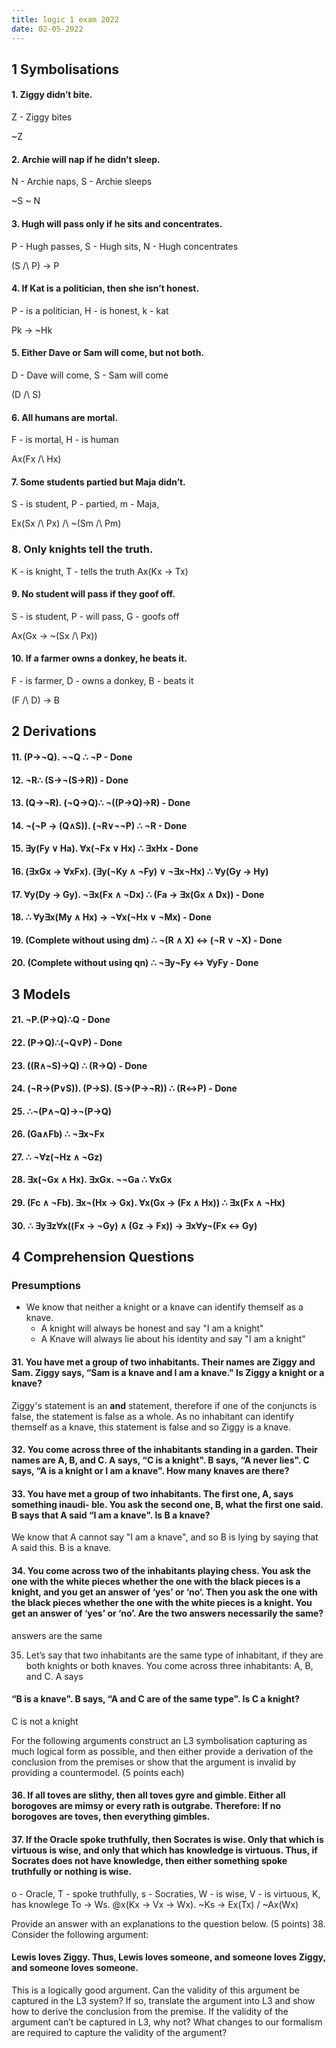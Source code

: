 ```yaml
---
title: logic 1 exam 2022
date: 02-05-2022
---
```


## 1 Symbolisations

#### 1. Ziggy didn’t bite.
Z - Ziggy bites

~Z
#### 2. Archie will nap if he didn’t sleep.
N - Archie naps, S - Archie sleeps

~S ~ N

#### 3. Hugh will pass only if he sits and concentrates. 
P - Hugh passes, S - Hugh sits, N - Hugh concentrates

(S /\ P) -> P
#### 4. If Kat is a politician, then she isn’t honest.
P - is a politician, H - is honest, k - kat

Pk -> ~Hk
#### 5. Either Dave or Sam will come, but not both.
D - Dave will come, S - Sam will come

(D /\ S)
#### 6. All humans are mortal.
F - is mortal, H - is human

Ax(Fx /\ Hx)
#### 7. Some students partied but Maja didn’t.
S - is student, P - partied, m - Maja, 

Ex(Sx /\ Px) /\ ~(Sm /\ Pm)


### 8. Only knights tell the truth.
K - is knight, T - tells the truth
 Ax(Kx -> Tx)
#### 9. No student will pass if they goof off.
S - is student, P - will pass, G - goofs off

Ax(Gx -> ~(Sx /\ Px))

#### 10. If a farmer owns a donkey, he beats it.
F - is farmer, D - owns a donkey, B - beats it

(F /\ D) -> B

## 2 Derivations

#### 11. (P→¬Q). ¬¬Q ∴ ¬P - Done
#### 12. ¬R∴ (S→¬(S→R)) - Done
#### 13. (Q→¬R). (¬Q→Q)∴ ¬((P→Q)→R) - Done
#### 14. ¬(¬P → (Q∧S)). (¬R∨¬¬P) ∴ ¬R - Done
#### 15. ∃y(Fy ∨ Ha). ∀x(¬Fx ∨ Hx) ∴ ∃xHx - Done
#### 16. (∃xGx → ∀xFx). (∃y(¬Ky ∧ ¬Fy) ∨ ¬∃x¬Hx) ∴ ∀y(Gy → Hy) 
#### 17. ∀y(Dy → Gy). ¬∃x(Fx ∧ ¬Dx) ∴ (Fa → ∃x(Gx ∧ Dx)) - Done
#### 18. ∴ ∀y∃x(My ∧ Hx) → ¬∀x(¬Hx ∨ ¬Mx) - Done
#### 19. (Complete without using dm) ∴ ¬(R ∧ X) <-> (¬R ∨ ¬X) - Done
#### 20. (Complete without using qn) ∴ ¬∃y¬Fy <-> ∀yFy - Done


## 3 Models
#### 21. ¬P.(P→Q)∴Q - Done
#### 22. (P→Q)∴(¬Q∨P) - Done
#### 23. ((R∧¬S)→Q) ∴ (R→Q) - Done
#### 24. (¬R→(P∨S)). (P→S). (S→(P→¬R)) ∴ (R↔P) - Done
#### 25. ∴¬(P∧¬Q)→¬(P→Q)
#### 26. (Ga∧Fb) ∴ ¬∃x¬Fx
#### 27. ∴ ¬∀z(¬Hz ∧ ¬Gz)
#### 28. ∃x(¬Gx ∧ Hx). ∃xGx. ¬¬Ga ∴ ∀xGx
#### 29. (Fc ∧ ¬Fb). ∃x¬(Hx → Gx). ∀x(Gx → (Fx ∧ Hx)) ∴ ∃x(Fx ∧ ¬Hx)
#### 30. ∴ ∃y∃z∀x((Fx → ¬Gy) ∧ (Gz → Fx)) → ∃x∀y¬(Fx ↔ Gy)


## 4 Comprehension Questions
### Presumptions
- We know that neither a knight or a knave can identify themself as a knave.
  - A knight will always be honest and say "I am a knight"
  - A Knave will always lie about his identity and say "I am a knight"
#### 31. You have met a group of two inhabitants. Their names are Ziggy and Sam. Ziggy says, “Sam is a knave and I am a knave." Is Ziggy a knight or a knave?
Ziggy's statement is an **and** statement, therefore if one of the conjuncts is false, the statement is false as a whole. As no inhabitant can identify themself as a knave, this statement is false and so Ziggy is a knave.
#### 32. You come across three of the inhabitants standing in a garden. Their names are A, B, and C. A says, “C is a knight". B says, “A never lies". C says, “A is a knight or I am a knave". How many knaves are there?
#### 33. You have met a group of two inhabitants. The first one, A, says something inaudi- ble. You ask the second one, B, what the first one said. B says that A said “I am a knave". Is B a knave?
We know that A cannot say "I am a knave", and so B is lying by saying that A said this. B is a knave.
#### 34. You come across two of the inhabitants playing chess. You ask the one with the white pieces whether the one with the black pieces is a knight, and you get an answer of ‘yes’ or ‘no’. Then you ask the one with the black pieces whether the one with the white pieces is a knight. You get an answer of ‘yes’ or ‘no’. Are the two answers necessarily the same?
answers are the same

35. Let’s say that two inhabitants are the same type of inhabitant, if they are both knights or both knaves. You come across three inhabitants: A, B, and C. A says
#### “B is a knave". B says, “A and C are of the same type". Is C a knight?
C is not a knight

For the following arguments construct an L3 symbolisation capturing as much logical form as possible, and then either provide a derivation of the conclusion from the premises or show that the argument is invalid by providing a countermodel. (5 points each)
#### 36. If all toves are slithy, then all toves gyre and gimble. Either all borogoves are mimsy or every rath is outgrabe. Therefore: If no borogoves are toves, then everything gimbles.
#### 37. If the Oracle spoke truthfully, then Socrates is wise. Only that which is virtuous is wise, and only that which has knowledge is virtuous. Thus, if Socrates does not have knowledge, then either something spoke truthfully or nothing is wise.

o - Oracle, T - spoke truthfully, s - Socraties, W - is wise, V - is virtuous, K, has knowlege
To -> Ws. @x(Kx -> Vx -> Wx). ~Ks -> Ex(Tx) \/ ~Ax(Wx)

Provide an answer with an explanations to the question below. (5 points) 38. Consider the following argument:
#### Lewis loves Ziggy. Thus, Lewis loves someone, and someone loves Ziggy, and someone loves someone.
This is a logically good argument. Can the validity of this argument be captured in the L3 system? If so, translate the argument into L3 and show how to derive the conclusion from the premise. If the validity of the argument can’t be captured in L3, why not? What changes to our formalism are required to capture the validity of the argument?

